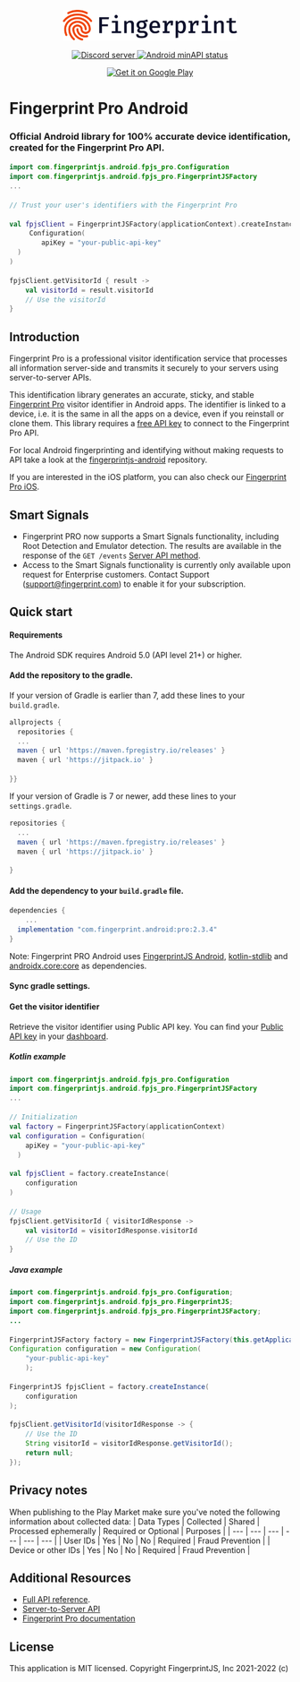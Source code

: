 <p align="center">
    <picture>
      <source media="(prefers-color-scheme: dark)" srcset="res/logo_light.svg" />
      <source media="(prefers-color-scheme: light)" srcset="res/logo_dark.svg" />
      <img src="res/logo_dark.svg" alt="Fingerprint logo" width="312px" />
    </picture>
</p>
<p align="center">
  <a href="https://discord.gg/39EpE2neBg">
    <img src="https://img.shields.io/discord/852099967190433792?style=logo&label=Discord&logo=Discord&logoColor=white" alt="Discord server">
  </a>
    <a href="https://android-arsenal.com/api?level=21">
    <img src="https://img.shields.io/badge/API-21%2B-brightgreen.svg" alt="Android minAPI status">
  </a>
</p>

<p align="center">
 	<a href='https://play.google.com/store/apps/details?id=com.fingerprintjs.android.fpjs_pro_demo'>
 		<img alt='Get it on Google Play' src='https://play.google.com/intl/en_us/badges/static/images/badges/en_badge_web_generic.png' width="240px"/>
 	</a>
 </p>

# Fingerprint Pro Android
### Official Android library for 100% accurate device identification, created for the Fingerprint Pro API.

```kotlin
import com.fingerprintjs.android.fpjs_pro.Configuration
import com.fingerprintjs.android.fpjs_pro.FingerprintJSFactory
...

// Trust your user's identifiers with the Fingerprint Pro

val fpjsClient = FingerprintJSFactory(applicationContext).createInstance(
     Configuration(
        apiKey = "your-public-api-key"
  )
)

fpjsClient.getVisitorId { result ->
    val visitorId = result.visitorId
    // Use the visitorId
}
```

## Introduction

Fingerprint Pro is a professional visitor identification service that processes all information server-side and transmits it securely to your servers using server-to-server APIs.

This identification library generates an accurate, sticky, and stable [Fingerprint Pro](https://fingerprint.com/) visitor identifier in Android apps. The identifier is linked to a device, i.e. it is the same in all the apps on a device, even if you reinstall or clone them. This library requires a [free API key](https://dashboard.fingerprintjs.com/signup) to connect to the Fingerprint Pro API.

For local Android fingerprinting and identifying without making requests to API take a look at the [fingerprintjs-android](https://github.com/fingerprintjs/fingerprintjs-android) repository.

If you are interested in the iOS platform, you can also check our [Fingerprint Pro iOS](https://github.com/fingerprintjs/fingerprintjs-pro-ios).

## Smart Signals

- Fingerprint PRO now supports a Smart Signals functionality, including Root Detection and Emulator detection. The results are available in the response of the `GET /events` [Server API method](https://dev.fingerprint.com/docs/native-android-integration#smart-signals).
- Access to the Smart Signals functionality is currently only available upon request for Enterprise customers. Contact Support ([support@fingerprint.com](mailto:support@fingerprint.com)) to enable it for your subscription.

## Quick start

#### Requirements

The Android SDK requires Android 5.0 (API level 21+) or higher.

#### Add the repository to the gradle.

If your version of Gradle is earlier than 7, add these lines to your `build.gradle`.


```gradle
allprojects {	
  repositories {
  ...
  maven { url 'https://maven.fpregistry.io/releases' }	
  maven { url 'https://jitpack.io' }	

}}
```

If your version of Gradle is 7 or newer, add these lines to your `settings.gradle`.
```gradle
repositories {
  ...
  maven { url 'https://maven.fpregistry.io/releases' }	
  maven { url 'https://jitpack.io' }	

}
```
#### Add the dependency to your `build.gradle` file.

```gradle
dependencies {
    ...
  implementation "com.fingerprint.android:pro:2.3.4"
}
```

Note: Fingerprint PRO Android uses [FingerprintJS Android](https://github.com/fingerprintjs/fingerprintjs-android), [kotlin-stdlib](https://kotlinlang.org/api/latest/jvm/stdlib/) and [androidx.core:core](https://developer.android.com/jetpack/androidx/releases/core) as dependencies.

#### Sync gradle settings.


#### Get the visitor identifier

Retrieve the visitor identifier using Public API key. You can find your [Public API key](https://dev.fingerprint.com/docs) in your [dashboard](https://dashboard.fingerprint.com/subscriptions/).

##### Kotlin example
```kotlin
import com.fingerprintjs.android.fpjs_pro.Configuration
import com.fingerprintjs.android.fpjs_pro.FingerprintJSFactory
...

// Initialization
val factory = FingerprintJSFactory(applicationContext)
val configuration = Configuration(
    apiKey = "your-public-api-key"
  )
 
val fpjsClient = factory.createInstance(
    configuration
)

// Usage
fpjsClient.getVisitorId { visitorIdResponse ->
    val visitorId = visitorIdResponse.visitorId
    // Use the ID
}

```
##### Java example

```java
import com.fingerprintjs.android.fpjs_pro.Configuration;
import com.fingerprintjs.android.fpjs_pro.FingerprintJS;
import com.fingerprintjs.android.fpjs_pro.FingerprintJSFactory;
...

FingerprintJSFactory factory = new FingerprintJSFactory(this.getApplicationContext());
Configuration configuration = new Configuration(
    "your-public-api-key"
    );

FingerprintJS fpjsClient = factory.createInstance(
    configuration
);

fpjsClient.getVisitorId(visitorIdResponse -> {
    // Use the ID
    String visitorId = visitorIdResponse.getVisitorId();
    return null;
});
```

## Privacy notes

When publishing to the Play Market make sure you've noted the following information about collected data:
| Data Types | Collected | Shared | Processed ephemerally | Required or Optional | Purposes |
| --- | --- | --- | --- | --- | --- |
| User IDs | Yes | No | No | Required | Fraud Prevention |
| Device or other IDs | Yes | No | No | Required | Fraud Prevention |


## Additional Resources
- [Full API reference](docs/client_api.md).
- [Server-to-Server API](https://dev.fingerprint.com/docs/server-api)
- [Fingerprint Pro documentation](https://dev.fingerprint.com/docs)

## License
This application is MIT licensed. Copyright FingerprintJS, Inc 2021-2022 (c)

